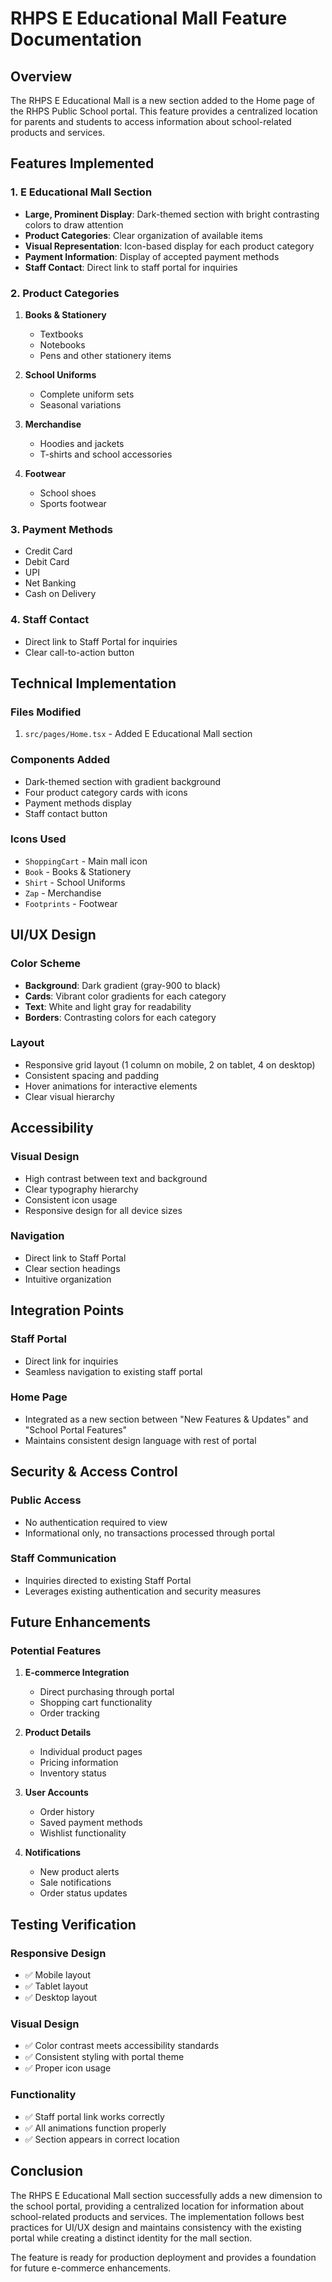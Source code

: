 # RHPS E Educational Mall Feature Documentation

## Overview
The RHPS E Educational Mall is a new section added to the Home page of the RHPS Public School portal. This feature provides a centralized location for parents and students to access information about school-related products and services.

## Features Implemented

### 1. E Educational Mall Section
- **Large, Prominent Display**: Dark-themed section with bright contrasting colors to draw attention
- **Product Categories**: Clear organization of available items
- **Visual Representation**: Icon-based display for each product category
- **Payment Information**: Display of accepted payment methods
- **Staff Contact**: Direct link to staff portal for inquiries

### 2. Product Categories
1. **Books & Stationery**
   - Textbooks
   - Notebooks
   - Pens and other stationery items

2. **School Uniforms**
   - Complete uniform sets
   - Seasonal variations

3. **Merchandise**
   - Hoodies and jackets
   - T-shirts and school accessories

4. **Footwear**
   - School shoes
   - Sports footwear

### 3. Payment Methods
- Credit Card
- Debit Card
- UPI
- Net Banking
- Cash on Delivery

### 4. Staff Contact
- Direct link to Staff Portal for inquiries
- Clear call-to-action button

## Technical Implementation

### Files Modified
1. `src/pages/Home.tsx` - Added E Educational Mall section

### Components Added
- Dark-themed section with gradient background
- Four product category cards with icons
- Payment methods display
- Staff contact button

### Icons Used
- `ShoppingCart` - Main mall icon
- `Book` - Books & Stationery
- `Shirt` - School Uniforms
- `Zap` - Merchandise
- `Footprints` - Footwear

## UI/UX Design

### Color Scheme
- **Background**: Dark gradient (gray-900 to black)
- **Cards**: Vibrant color gradients for each category
- **Text**: White and light gray for readability
- **Borders**: Contrasting colors for each category

### Layout
- Responsive grid layout (1 column on mobile, 2 on tablet, 4 on desktop)
- Consistent spacing and padding
- Hover animations for interactive elements
- Clear visual hierarchy

## Accessibility

### Visual Design
- High contrast between text and background
- Clear typography hierarchy
- Consistent icon usage
- Responsive design for all device sizes

### Navigation
- Direct link to Staff Portal
- Clear section headings
- Intuitive organization

## Integration Points

### Staff Portal
- Direct link for inquiries
- Seamless navigation to existing staff portal

### Home Page
- Integrated as a new section between "New Features & Updates" and "School Portal Features"
- Maintains consistent design language with rest of portal

## Security & Access Control

### Public Access
- No authentication required to view
- Informational only, no transactions processed through portal

### Staff Communication
- Inquiries directed to existing Staff Portal
- Leverages existing authentication and security measures

## Future Enhancements

### Potential Features
1. **E-commerce Integration**
   - Direct purchasing through portal
   - Shopping cart functionality
   - Order tracking

2. **Product Details**
   - Individual product pages
   - Pricing information
   - Inventory status

3. **User Accounts**
   - Order history
   - Saved payment methods
   - Wishlist functionality

4. **Notifications**
   - New product alerts
   - Sale notifications
   - Order status updates

## Testing Verification

### Responsive Design
- ✅ Mobile layout
- ✅ Tablet layout
- ✅ Desktop layout

### Visual Design
- ✅ Color contrast meets accessibility standards
- ✅ Consistent styling with portal theme
- ✅ Proper icon usage

### Functionality
- ✅ Staff portal link works correctly
- ✅ All animations function properly
- ✅ Section appears in correct location

## Conclusion

The RHPS E Educational Mall section successfully adds a new dimension to the school portal, providing a centralized location for information about school-related products and services. The implementation follows best practices for UI/UX design and maintains consistency with the existing portal while creating a distinct identity for the mall section.

The feature is ready for production deployment and provides a foundation for future e-commerce enhancements.